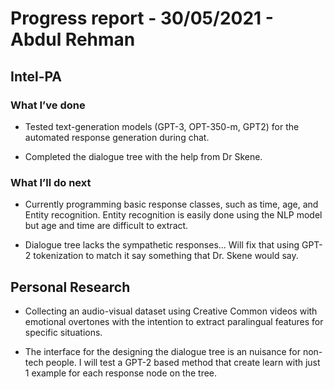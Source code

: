 # Progress report - 30/05/2021 - Abdul Rehman


## Intel-PA

### What I’ve done

- Tested text-generation models (GPT-3, OPT-350-m, GPT2) for the automated response generation during chat.

- Completed the dialogue tree with the help from Dr Skene.


### What I’ll do next

- Currently programming basic response classes, such as time, age, and Entity recognition. Entity recognition is easily done using the NLP model but age and time are difficult to extract.

- Dialogue tree lacks the sympathetic responses... Will fix that using GPT-2 tokenization to match it say something that Dr. Skene would say.


## Personal Research

- Collecting an audio-visual dataset using Creative Common videos with emotional overtones with the intention to extract paralingual features for specific situations.

- The interface for the designing the dialogue tree is an nuisance for non-tech people. I will test a GPT-2 based method that create learn with just 1 example for each response node on the tree.
